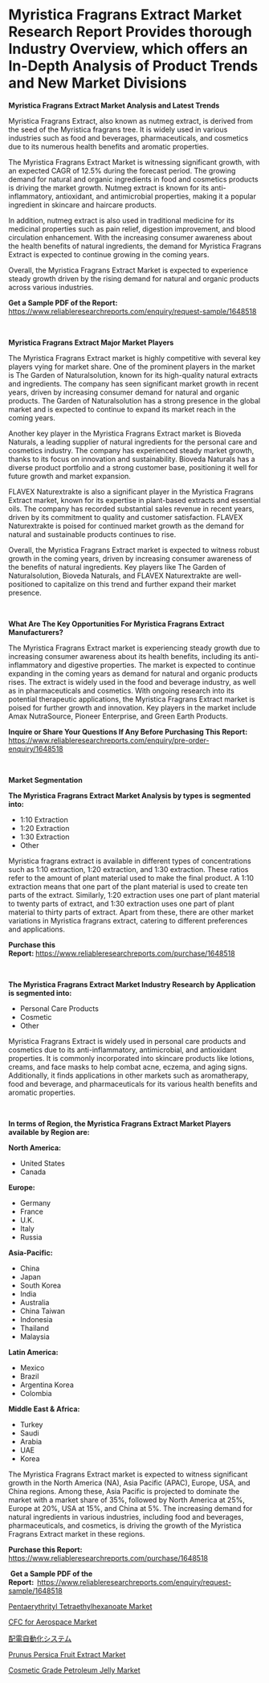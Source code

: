 <p><h1>Myristica Fragrans Extract Market Research Report Provides thorough Industry Overview, which offers an In-Depth Analysis of Product Trends and New Market Divisions</h1></p><p><strong>Myristica Fragrans Extract Market Analysis and Latest Trends</strong></p>
<p><p>Myristica Fragrans Extract, also known as nutmeg extract, is derived from the seed of the Myristica fragrans tree. It is widely used in various industries such as food and beverages, pharmaceuticals, and cosmetics due to its numerous health benefits and aromatic properties.</p><p>The Myristica Fragrans Extract Market is witnessing significant growth, with an expected CAGR of 12.5% during the forecast period. The growing demand for natural and organic ingredients in food and cosmetics products is driving the market growth. Nutmeg extract is known for its anti-inflammatory, antioxidant, and antimicrobial properties, making it a popular ingredient in skincare and haircare products.</p><p>In addition, nutmeg extract is also used in traditional medicine for its medicinal properties such as pain relief, digestion improvement, and blood circulation enhancement. With the increasing consumer awareness about the health benefits of natural ingredients, the demand for Myristica Fragrans Extract is expected to continue growing in the coming years.</p><p>Overall, the Myristica Fragrans Extract Market is expected to experience steady growth driven by the rising demand for natural and organic products across various industries.</p></p>
<p><strong>Get a Sample PDF of the Report:&nbsp;</strong> <a href="https://www.reliableresearchreports.com/enquiry/request-sample/1648518">https://www.reliableresearchreports.com/enquiry/request-sample/1648518</a></p>
<p>&nbsp;</p>
<p><strong>Myristica Fragrans Extract Major Market Players</strong></p>
<p><p>The Myristica Fragrans Extract market is highly competitive with several key players vying for market share. One of the prominent players in the market is The Garden of Naturalsolution, known for its high-quality natural extracts and ingredients. The company has seen significant market growth in recent years, driven by increasing consumer demand for natural and organic products. The Garden of Naturalsolution has a strong presence in the global market and is expected to continue to expand its market reach in the coming years.</p><p>Another key player in the Myristica Fragrans Extract market is Bioveda Naturals, a leading supplier of natural ingredients for the personal care and cosmetics industry. The company has experienced steady market growth, thanks to its focus on innovation and sustainability. Bioveda Naturals has a diverse product portfolio and a strong customer base, positioning it well for future growth and market expansion.</p><p>FLAVEX Naturextrakte is also a significant player in the Myristica Fragrans Extract market, known for its expertise in plant-based extracts and essential oils. The company has recorded substantial sales revenue in recent years, driven by its commitment to quality and customer satisfaction. FLAVEX Naturextrakte is poised for continued market growth as the demand for natural and sustainable products continues to rise.</p><p>Overall, the Myristica Fragrans Extract market is expected to witness robust growth in the coming years, driven by increasing consumer awareness of the benefits of natural ingredients. Key players like The Garden of Naturalsolution, Bioveda Naturals, and FLAVEX Naturextrakte are well-positioned to capitalize on this trend and further expand their market presence.</p></p>
<p>&nbsp;</p>
<p><strong>What Are The Key Opportunities For Myristica Fragrans Extract Manufacturers?</strong></p>
<p><p>The Myristica Fragrans Extract market is experiencing steady growth due to increasing consumer awareness about its health benefits, including its anti-inflammatory and digestive properties. The market is expected to continue expanding in the coming years as demand for natural and organic products rises. The extract is widely used in the food and beverage industry, as well as in pharmaceuticals and cosmetics. With ongoing research into its potential therapeutic applications, the Myristica Fragrans Extract market is poised for further growth and innovation. Key players in the market include Amax NutraSource, Pioneer Enterprise, and Green Earth Products.</p></p>
<p><strong>Inquire or Share Your Questions If Any Before Purchasing This Report:</strong> <a href="https://www.reliableresearchreports.com/enquiry/pre-order-enquiry/1648518">https://www.reliableresearchreports.com/enquiry/pre-order-enquiry/1648518</a></p>
<p>&nbsp;</p>
<p><strong>Market Segmentation</strong></p>
<p><strong>The Myristica Fragrans Extract Market Analysis by types is segmented into:</strong></p>
<p><ul><li>1:10 Extraction</li><li>1:20 Extraction</li><li>1:30 Extraction</li><li>Other</li></ul></p>
<p><p>Myristica fragrans extract is available in different types of concentrations such as 1:10 extraction, 1:20 extraction, and 1:30 extraction. These ratios refer to the amount of plant material used to make the final product. A 1:10 extraction means that one part of the plant material is used to create ten parts of the extract. Similarly, 1:20 extraction uses one part of plant material to twenty parts of extract, and 1:30 extraction uses one part of plant material to thirty parts of extract. Apart from these, there are other market variations in Myristica fragrans extract, catering to different preferences and applications.</p></p>
<p><strong>Purchase this Report:&nbsp;</strong><a href="https://www.reliableresearchreports.com/purchase/1648518">https://www.reliableresearchreports.com/purchase/1648518</a></p>
<p>&nbsp;</p>
<p><strong>The Myristica Fragrans Extract Market Industry Research by Application is segmented into:</strong></p>
<p><ul><li>Personal Care Products</li><li>Cosmetic</li><li>Other</li></ul></p>
<p><p>Myristica Fragrans Extract is widely used in personal care products and cosmetics due to its anti-inflammatory, antimicrobial, and antioxidant properties. It is commonly incorporated into skincare products like lotions, creams, and face masks to help combat acne, eczema, and aging signs. Additionally, it finds applications in other markets such as aromatherapy, food and beverage, and pharmaceuticals for its various health benefits and aromatic properties.</p></p>
<p>&nbsp;</p>
<p><strong>In terms of Region, the Myristica Fragrans Extract Market Players available by Region are:</strong></p>
<p>
    <p> <strong> North America: </strong>
        <ul>
            <li>United States</li>
            <li>Canada</li>
        </ul>
        </p> 
    <p> <strong> Europe: </strong>
        <ul>
            <li>Germany</li>
            <li>France</li>
            <li>U.K.</li>
            <li>Italy</li>
            <li>Russia</li>
        </ul>
        </p> 
    <p> <strong> Asia-Pacific: </strong>
        <ul>
            <li>China</li>
            <li>Japan</li>
            <li>South Korea</li>
            <li>India</li>
            <li>Australia</li>
            <li>China Taiwan</li>
            <li>Indonesia</li>
            <li>Thailand</li>
            <li>Malaysia</li>
        </ul>
        </p> 
    <p> <strong> Latin America: </strong>
        <ul>
            <li>Mexico</li>
            <li>Brazil</li>
            <li>Argentina Korea</li>
            <li>Colombia</li>
        </ul>
        </p> 
    <p> <strong> Middle East & Africa: </strong>
        <ul>
            <li>Turkey</li>
            <li>Saudi</li>
            <li>Arabia</li>
            <li>UAE</li>
            <li>Korea</li>
        </ul>
    </p>
    </p>
<p><p>The Myristica Fragrans Extract market is expected to witness significant growth in the North America (NA), Asia Pacific (APAC), Europe, USA, and China regions. Among these, Asia Pacific is projected to dominate the market with a market share of 35%, followed by North America at 25%, Europe at 20%, USA at 15%, and China at 5%. The increasing demand for natural ingredients in various industries, including food and beverages, pharmaceuticals, and cosmetics, is driving the growth of the Myristica Fragrans Extract market in these regions.</p></p>
<p><strong>Purchase this Report: </strong><a href="https://www.reliableresearchreports.com/purchase/1648518">https://www.reliableresearchreports.com/purchase/1648518</a></p>
<p>&nbsp;<strong>Get a Sample PDF of the Report:&nbsp;&nbsp;</strong><a href="https://www.reliableresearchreports.com/enquiry/request-sample/1648518">https://www.reliableresearchreports.com/enquiry/request-sample/1648518</a></p>
<p><strong></strong></p>
<p><p><a href="https://github.com/okotobwrhuteie/Market-Research-Report-List-1/blob/main/pentaerythrityl-tetraethylhexanoate-market.md">Pentaerythrityl Tetraethylhexanoate Market</a></p><p><a href="https://view.publitas.com/reportprime-1/cfc-for-aerospace-market-growth-market-trends-covid-19-impact-and-forecasts-for-period-from-2023-2030/">CFC for Aerospace Market</a></p><p><a href="https://github.com/ycmtqqhvk3273/Market-Research-Report-List-1/blob/main/9428854191701.md">配電自動化システム</a></p><p><a href="https://github.com/myacatherineblakecaczo9vcsw/Market-Research-Report-List-1/blob/main/prunus-persica-fruit-extract-market.md">Prunus Persica Fruit Extract Market</a></p><p><a href="https://issuu.com/reportprime-2/docs/cosmetic-grade-petroleum-jelly-market-size-2030.pp">Cosmetic Grade Petroleum Jelly Market</a></p></p>